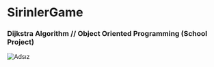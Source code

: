 # SirinlerGame
### Dijkstra Algorithm // Object Oriented Programming (School Project)



![Adsız](https://user-images.githubusercontent.com/85761557/155315341-02d12d88-2a83-4f25-9cc0-06509729485a.jpg)
